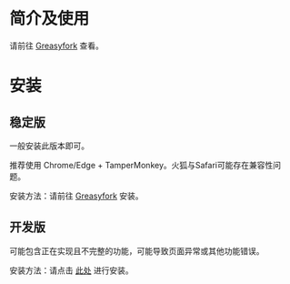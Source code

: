 # 简介及使用
请前往 <a href="https://greasyfork.org/zh-CN/scripts/30766">Greasyfork</a> 查看。

# 安装
## 稳定版
一般安装此版本即可。

推荐使用 Chrome/Edge + TamperMonkey。火狐与Safari可能存在兼容性问题。

安装方法：请前往 <a href="https://greasyfork.org/zh-CN/scripts/30766">Greasyfork</a> 安装。

## 开发版
可能包含正在实现且不完整的功能，可能导致页面异常或其他功能错误。

安装方法：请点击 <a href="https://github.com/Ocrosoft/PixivPreviewer/raw/master/pixiv%20previewer.user.js">此处</a> 进行安装。